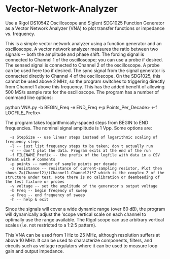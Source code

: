 # Vector-Network-Analyzer
Use a Rigol DS1054Z Oscilloscope and Siglent SDG1025 Function Generator as a Vector Network Analyzer (VNA) to plot transfer functions or impedance vs. frequency.

This is a simple vector network analyzer using a function generator and an oscilloscope. A vector network analyzer measures the ratio between two signals -- both the amplitude and phase shift. 
The forcing signal is connected to Channel 1 of the oscilloscope; you can use a probe if desired.
The sensed signal is connected to Channel 2 of the oscilloscope. A probe can be used here too if desired. 
The sync signal from the signal generator is connected directly to Channel 4 of the oscilloscope. On the SDG1025, this cannot be used above 2 MHz, so the program switches to triggering directly from Channel 1 above this frequency. This has the added benefit of allowing 500 MS/s sample rate for the oscilloscope. 
The program has a number of command line options:

python VNA.py -b BEGIN_Freq -e END_Freq <-p Points_Per_Decade> <-f LOGFILE_Prefix>

The program takes logarithmically-spaced steps from BEGIN to END frequencies. The nominal signal amplitude is 1 Vpp.
Some options are:
```
  -s StepSize -- use linear steps instead of logarithmic scaling of frequency steps
  -l -- just list frequency steps to be taken; don't actually run
  -n -- don't plot the data. Program exits at the end of the run
  -f FILENAME_Prefix -- the prefix of the logfile with data in a CSV format with # comments
  -p points -- number of sample points per decade
  -z resistance -- resistance of current-sampling resistor. Plot then shows Z=(Channel2)/(Channel1-Channel2)*Z which is the complex Z of the structure under test. Note there is no calibration or deembeeding of the test fixture or probes
  -v voltage -- set the amplitude of the generator's output voltage
  -b Freq -- begin freqency of sweep
  -e Freq -- end frequency of sweep
  -h -- help & exit
```
  Since the signals will cover a wide dynamic range (over 60 dB), the program will dynamically adjust the 'scope vertical scale on each channel to optimally use the range available. The Rigol scope can use arbitrary vertical scales (i.e. not restricted to a 1:2:5 pattern).
  
  This VNA can be used from 1 Hz to 25 MHz, although resolution suffers at above 10 MHz. It can be used to characterize components, filters, and circuits such as voltage regulators where it can be used to measure loop gain and output impedance.
